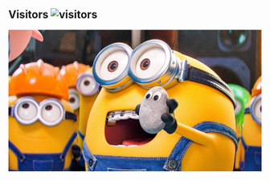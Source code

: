 ## **Visitors** ![visitors](https://visitor-badge.glitch.me/badge?page_id=tawfek-visitors&left_color=#228ada&right_color=#1c1c27)
![minions looking to you](./tawfek.jpg)
